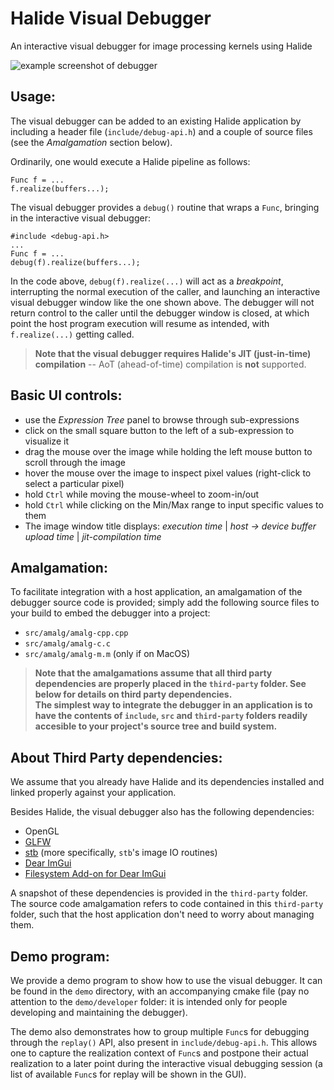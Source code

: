 # Halide Visual Debugger

An interactive visual debugger for image processing kernels using Halide

![example screenshot of debugger](docs/vis_debug_screenshot.png)



## Usage:

The visual debugger can be added to an existing Halide application by including a header file (`include/debug-api.h`) and a couple of source files (see the _Amalgamation_ section below).

Ordinarily, one would execute a Halide pipeline as follows:
```
Func f = ...
f.realize(buffers...);
```

The visual debugger provides a `debug()` routine that wraps a `Func`, bringing in the interactive visual debugger:
```
#include <debug-api.h>
...
Func f = ...
debug(f).realize(buffers...);
```

In the code above, `debug(f).realize(...)` will act as a _breakpoint_, interrupting the normal execution of the caller, and launching an interactive visual debugger window like the one shown above. The debugger will not return control to the caller until the debugger window is closed, at which point the host program execution will resume as intended, with `f.realize(...)` getting called.

> **Note that the visual debugger requires Halide's JIT (just-in-time) compilation** -- AoT (ahead-of-time) compilation is **not** supported.



## Basic UI controls:

- use the *Expression Tree* panel to browse through sub-expressions
- click on the small square button to the left of a sub-expression to visualize it
- drag the mouse over the image while holding the left mouse button to scroll through the image
- hover the mouse over the image to inspect pixel values (right-click to select a particular pixel)
- hold `Ctrl` while moving the mouse-wheel to zoom-in/out
- hold `Ctrl` while clicking on the Min/Max range to input specific values to them
- The image window title displays: *execution time* | *host -> device buffer upload time* | *jit-compilation time*



## Amalgamation:

To facilitate integration with a host application, an amalgamation of the debugger source code is provided; simply add the following source files to your build to embed the debugger into a project:
- `src/amalg/amalg-cpp.cpp`
- `src/amalg/amalg-c.c`
- `src/amalg/amalg-m.m` (only if on MacOS)

> **Note that the amalgamations assume that all third party dependencies are properly placed in the `third-party` folder.
See below for details on third party dependencies.  
The simplest way to integrate the debugger in an application is to have the contents of `include`, `src` and `third-party` folders readily accesible to your project's source tree and build system.**



## About Third Party dependencies:

We assume that you already have Halide and its dependencies installed and linked properly against your application.

Besides Halide, the visual debugger also has the following dependencies:
- OpenGL
- [GLFW](https://www.glfw.org)
- [stb](https://github.com/nothings/stb) (more specifically, `stb`'s image IO routines)
- [Dear ImGui](https://github.com/ocornut/imgui)
- [Filesystem Add-on for Dear ImGui](https://github.com/Flix01/imgui/tree/2015-10-Addons/addons/imguifilesystem)

A snapshot of these dependencies is provided in the `third-party` folder. The source code amalgamation refers to code contained in this `third-party` folder, such that the host application don't need to worry about managing them.



## Demo program:

We provide a demo program to show how to use the visual debugger. It can be found in the `demo` directory, with an accompanying  cmake file (pay no attention to the `demo/developer` folder: it is intended only for people developing and maintaining the debugger).

The demo also demonstrates how to group multiple `Func`s for debugging through the `replay()` API, also present in `include/debug-api.h`. This allows one to capture the realization context of `Func`s and postpone their actual realization to a later point during the interactive visual debugging session (a list of available `Func`s for replay will be shown in the GUI).
